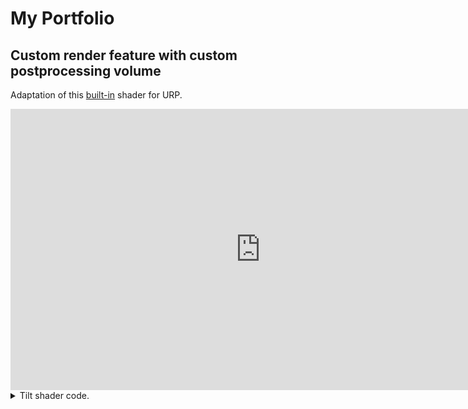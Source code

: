 # My Portfolio

## Custom render feature with custom postprocessing volume

Adaptation of this [built-in](https://github.com/imclab/TiltShift/tree/master) shader for URP.

<iframe width="800" height="450" src="https://www.youtube.com/embed/dvxGyGokUt8" frameborder="0" allowfullscreen></iframe>



<details>
<summary>Tilt shader code.</summary>
<pre><code class="language-hlsl">
Shader "PostProcess/TiltShift"
{
    HLSLINCLUDE
        #include "Packages/com.unity.render-pipelines.universal/ShaderLibrary/Core.hlsl"
        #include "Packages/com.unity.render-pipelines.core/Runtime/Utilities/Blit.hlsl"

        float _Offset;
        float _Area;
        float _Spread;
        float _Samples;
        float _Radius;
        
        float2 _PixelSize;
        
        float _CubicDistortion;
        float _DistortionScale;

        float4 _GoldenRatioAngle;

        float4 _BlitTexture_TexelSize;

        inline half gradient (half2 uv)
        {
            half2 h = uv.xy - half2(0.5, 0.5);
            half r2 = dot(h, h);

            uv = (1.0 + r2 * (_CubicDistortion * sqrt(r2))) * _DistortionScale * h + 0.5;
            
            half2 coord = uv * 2.0 - 1.0 + _Offset;
            return pow ( abs (coord.y * _Area), _Spread);

        }

        half4 Tilt(Varyings input) : SV_Target
        {
            half2x2 rot = half2x2(_GoldenRatioAngle);
            half4 accumulator = 0.0;
            half4 divisor = 0.0;

            half r = 1.0;
            half2 angle = half2(0.0, _Radius * saturate(gradient(input.texcoord)));

            for (int i = 0; i < _Samples; i++)
            {
                r += 1.0 / r;
                angle = mul(rot, angle);
                half4 bokeh = SAMPLE_TEXTURE2D(
                    _BlitTexture,
                    sampler_LinearClamp,
                    input.texcoord + _PixelSize * (r - 1.0) * angle
                );

                accumulator += bokeh * bokeh;
                divisor += bokeh;
            }
            
            return accumulator/divisor;
        }
    ENDHLSL

    SubShader
    {
        Tags { "RenderType"="Opaque" "RenderPipeline" = "UniversalPipeline"}
        // No culling or depth
        Cull Off ZWrite Off

        Pass
        {
            Name "TiltPass"

            HLSLPROGRAM
            #pragma vertex Vert
            #pragma fragment Tilt

            ENDHLSL
        }
    }
}
</code></pre>



<details>
<summary>Custom volume code.</summary>

```cs
using System;
using UnityEngine.Rendering;
using UnityEngine.Rendering.Universal;

[Serializable, VolumeComponentMenuForRenderPipeline ("Postprocess/TiltShift", typeof(UniversalRenderPipeline))]
public class TiltShiftPostprocess : VolumeComponent, IPostProcessComponent
{
    public BoolParameter Active = new BoolParameter(true);

    public ClampedFloatParameter  Offset = new ClampedFloatParameter(0f, 0f, 1f);

    public ClampedFloatParameter Area = new ClampedFloatParameter(1f, 0f, 20f);

    public ClampedFloatParameter Spread = new ClampedFloatParameter(1f, 0f, 20f);

    public ClampedIntParameter Samples = new ClampedIntParameter(32, 4, 64);

    public ClampedFloatParameter Radius = new ClampedFloatParameter(2f, 0f, 2f);

    public ClampedFloatParameter CubicDistortion = new ClampedFloatParameter(5f, 0f, 20f);

    public ClampedFloatParameter DistortionScale = new ClampedFloatParameter(1f, 0f, 1f);

    public bool IsActive() => Active.value;

    public bool IsTileCompatible() => true;
}
```
</details>


<details>
<summary>Render feature code.</summary>

<pre><code class="language-csharp">
using UnityEditor;
using UnityEngine;
using UnityEngine.Rendering;
using UnityEngine.Rendering.Universal;

public class TiltShiftRenderFeature : ScriptableRendererFeature
{
    private Material m_Material;
    class TiltShiftRenderPass : ScriptableRenderPass
    {
        private Material m_Material;
        // private static readonly int m_tiltId = Shader.PropertyToID("_TiltPass");

        private RTHandle m_Tilt;
        private RenderTextureDescriptor m_TiltTextureDescriptor;

        // Golden Ratio Angle
        private Vector4 m_GoldenRatioAngle = Vector4.zero;
        private const float m_GoldenRatio = 2.39996323f;

        public TiltShiftRenderPass(Material material)
        {
            m_Material = material;

            float goldenCos = Mathf.Cos(m_GoldenRatio);
            float goldenSin = Mathf.Sin(m_GoldenRatio);

            m_GoldenRatioAngle.Set(goldenCos, goldenSin, -goldenSin, goldenCos);

            m_TiltTextureDescriptor = new RenderTextureDescriptor(
                Screen.width, Screen.height,
                RenderTextureFormat.Default, 0);
        }

        public override void Configure(CommandBuffer cmd, RenderTextureDescriptor cameraTextureDescriptor)
        {
            m_TiltTextureDescriptor.width = cameraTextureDescriptor.width;
            m_TiltTextureDescriptor.height = cameraTextureDescriptor.height;

            RenderingUtils.ReAllocateIfNeeded(ref m_Tilt, m_TiltTextureDescriptor); // move to configure
        }

        // In URP 14 have blit problem, need to investigate
        // possible solution: https://discussions.unity.com/t/resolved-custom-render-pass-failing-urp-v14-0-6/911141/3
        public override void Execute(ScriptableRenderContext context, ref RenderingData renderingData)
        {
            CommandBuffer commandBuffer = CommandBufferPool.Get();
            
            VolumeStack volumeStack = VolumeManager.instance.stack;
            TiltShiftPostprocess tiltData = volumeStack.GetComponent<TiltShiftPostprocess>();

            RTHandle cameraTargetHandle = renderingData.cameraData.renderer.cameraColorTargetHandle;

            if (cameraTargetHandle == null)
                return;
            
            if (tiltData.IsActive())
            {
                UpdateTiltMaterial(tiltData);

                if(m_Material!=null)
                {
                    if(cameraTargetHandle == null) 
                    {
                        Debug.LogWarning("TiltTex is null");
                    }
                    if( cameraTargetHandle == null)
                    {
                        Debug.LogWarning("Camera is null");
                    }
                    Blit(commandBuffer, cameraTargetHandle, m_Tilt, m_Material, 0);
                    Blit(commandBuffer, m_Tilt, cameraTargetHandle, null, 1);
                }
            }

            context.ExecuteCommandBuffer(commandBuffer);
            CommandBufferPool.Release(commandBuffer);
        }

        private void UpdateTiltMaterial(TiltShiftPostprocess tiltData)
        {
            if (m_Material == null)
            {
                return;
            }

            // TODO move string to const or Shader Property ID
            m_Material.SetFloat("_Offset", tiltData.Offset.value);
            m_Material.SetFloat("_Area", tiltData.Area.value);
            m_Material.SetFloat("_Spread", tiltData.Spread.value);
            m_Material.SetInt("_Samples", tiltData.Samples.value);
            m_Material.SetFloat("_Radius", tiltData.Radius.value);
            m_Material.SetFloat("_CubicDistortion", tiltData.CubicDistortion.value);
            m_Material.SetFloat("_DistortionScale", tiltData.DistortionScale.value);


            // Setting up precalulated staff from here https://www.shadertoy.com/view/4d2Xzw
            // to not calculate at runtime
            m_Material.SetVector("_GoldenRatioAngle", m_GoldenRatioAngle);
        }

        public void Dispose()
        {
           // would material be deleted twice?
            // #if UNITY_EDITOR
            //     if (EditorApplication.isPlaying)
            //     {
            //         Destroy(m_Material);
            //     }
            //     else
            //     {
            //         DestroyImmediate(m_Material);
            //     }
            // #else
            //     Destroy(m_Material);
            // #endif
            
            if (m_Tilt!= null)
            {
                m_Tilt.Release();
            }
        }
    }

    TiltShiftRenderPass m_ScriptablePass;


    public override void Create()
    {
        if (m_Material == null || m_Material.shader == null)
        {
            if (m_Material!=null)
            {
                CoreUtils.Destroy(m_Material);
            }

            m_Material = CoreUtils.CreateEngineMaterial("PostProcess/TiltShift");
        }
        m_ScriptablePass = new TiltShiftRenderPass(m_Material);
        m_ScriptablePass.renderPassEvent = RenderPassEvent.BeforeRenderingPostProcessing;
    }

    public override void AddRenderPasses(ScriptableRenderer renderer, ref RenderingData renderingData)
    {
        renderer.EnqueuePass(m_ScriptablePass);
    }


    protected override void Dispose(bool disposing)
    {
        m_ScriptablePass.Dispose();
        #if UNITY_EDITOR
            if (EditorApplication.isPlaying)
            {
                Destroy(m_Material);
            }
            else
            {
                DestroyImmediate(m_Material);
            }
        #else
            Destroy(m_Material);
        #endif
        
    }
}
</code></pre>
</details>

---

## Lowpoly

Mixamo integration test.

<iframe width="800" height="450" src="https://www.youtube.com/embed/rUhSBQ9xL9A" frameborder="0" allowfullscreen></iframe>

